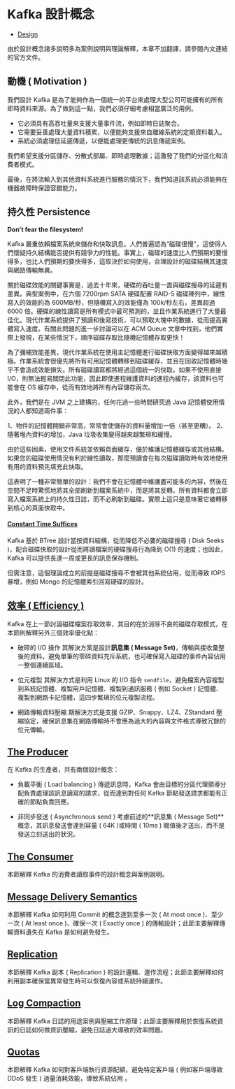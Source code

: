 # Kafka 設計概念

+ [Design](https://kafka.apache.org/documentation/#design)

由於設計概念諸多說明多為案例說明與理論解釋，本章不加翻譯，請參閱內文連結的官方文件。

## 動機 ( Motivation )

我們設計 Kafka 是為了能夠作為一個統一的平台來處理大型公司可能擁有的所有即時資料來源。為了做到這一點，我們必須仔細考慮相當廣泛的用例。

+ 它必須具有高吞吐量來支援大量事件流，例如即時日誌聚合。
+ 它需要妥善處理大量資料積累，以便能夠支援來自離線系統的定期資料載入。
+ 系統必須處理低延遲傳遞，以便能處理更傳統的訊息傳遞案例。

我們希望支援分區儲存、分散式部屬、即時處理數據；這激發了我們的分區化和消費者模式。

最後，在將流輸入到其他資料系統進行服務的情況下，我們知道該系統必須能夠在機器故障時保證容錯能力。

## 持久性 Persistence

**Don't fear the filesystem!**

Kafka 嚴重依賴檔案系統來儲存和快取訊息。人們普遍認為“磁碟很慢”，這使得人們懷疑持久結構能否提供有競爭力的性能。事實上，磁碟的速度比人們預期的要慢得多，也比人們預期的要快得多，這取決於如何使用，合理設計的磁碟結構其速度與網路傳輸無異。

關於磁碟效能的關鍵事實是，過去十年來，硬碟的吞吐量一直與磁碟搜尋的延遲有差異。典型案例中，在六個 7200rpm SATA 硬碟配置 RAID-5 磁碟陣列中，線性寫入的效能約為 600MB/秒，但隨機寫入的效能僅為 100k/秒左右，差異超過 6000 倍。硬碟的線性讀寫是所有模式中最可預測的，並且作業系統進行了大量最佳化。現代作業系統提供了預讀和後寫技術，可以預取大塊中的數據，從而提高實體寫入速度。有關此問題的進一步討論可以在 ACM Queue 文章中找到，他們實際上發現，在某些情況下，順序磁碟存取比隨機記憶體存取更快！

為了彌補效能差異，現代作業系統在使用主記憶體進行磁碟快取方面變得越來越積極。作業系統會很優先將所有可用記憶體轉移到磁碟緩存，並且在回收記憶體時幾乎不會造成效能損失。所有磁碟讀寫都將經過這個統一的快取。如果不使用直接 I/O，則無法輕易關閉此功能，因此即使進程維護資料的進程內緩存，該資料也可能會在 OS 緩存中，從而有效地將所有內容儲存兩次。

此外，我們是在 JVM 之上建構的，任何花過一些時間研究過 Java 記憶體使用情況的人都知道兩件事：

1、物件的記憶體開銷非常高，常常會使儲存的資料量增加一倍（甚至更糟）。
2、隨著堆內資料的增加，Java 垃圾收集變得越來越繁瑣和緩慢。

由於這些因素，使用文件系統並依賴頁面緩存，優於維護記憶體緩存或其他結構。如果您的磁碟使用情況有利於線性讀取，那麼預讀會在每次磁碟讀取時有效地使用有用的資料預先填充此快取。

這表明了一種非常簡單的設計：我們不會在記憶體中維護盡可能多的內容，然後在空間不足時驚慌地將其全部刷新到檔案系統中，而是將其反轉。所有資料都會立即寫入檔案系統上的持久性日誌，而不必刷新到磁碟。實際上這只是意味著它被轉移到核心的頁面快取中。

#### [Constant Time Suffices](https://kafka.apache.org/documentation/#design_constanttime)

Kafka 基於 BTree 設計當按資料結構，從而降低不必要的磁碟搜尋 ( Disk Seeks )，配合磁碟快取的設計從而將讀檔案的硬碟搜尋行為降到 O(1) 的速度；也因此，Kafka 可以提供長達一周或更長的訊息保存機制。

但需注意，這個理論成立的前提是磁碟搜尋不會被其他系統佔用，從而導致 IOPS 暴增，例如 Mongo 的記憶體索引回寫硬碟的設計。

## [效率 ( Efficiency )](https://kafka.apache.org/documentation/#maximizingefficiency)

Kafka 在上一節討論磁碟檔案存取效率，其目的在於消除不良的磁碟存取模式，在本節則解釋另外三個效率優化點：

+ 破碎的 I/O 操作
其解決方案是設計**訊息集 ( Message Set)**，傳輸與接收彙整後的資料，避免單筆的零碎資料充斥系統，也可確保寫入磁碟的事件內容佔用一整個連續區域。

+ 位元複製
其解決方式是利用 Linux 的 I/O 指令 ```sendfile```，避免檔案內容複製到系統記憶體、複製用戶記憶體、複製到通訊服務 ( 例如 Socket ) 記憶體、複製到網路卡記憶體，這四步繁瑣的位元複製流程。

+ 網路傳輸資料壓縮
期解決方式是支援 GZIP、Snappy、LZ4、ZStandard 壓縮協定，確保訊息集在網路傳輸時不會應為過大的內容與文件格式導致冗餘的位元傳輸。

## [The Producer](https://kafka.apache.org/documentation/#theproducer)

在 Kafka 的生產者，共有兩個設計概念：

+ 負載平衡 ( Load balancing )
傳遞訊息時，Kafka 會由目標的分區代理領導分配負責處理該訊息讀寫的請求，從而達到對任何 Kafka 節點發送請求都能有正確的節點負責回應。

+ 非同步發送 ( Asynchronous send )
考慮前述的**訊息集 ( Message Set)**概念，其訊息發送會達到容量 ( 64K )或時間 ( 10ms ) 閥值後才送出，而不是發送立刻送出的狀況。

## [The Consumer](https://kafka.apache.org/documentation/#theconsumer)

本節解釋 Kafka 的消費者讀取事件的設計概念與案例說明。

## [Message Delivery Semantics](https://kafka.apache.org/documentation/#semantics)

本節解釋 Kafka 如何利用 Commit 的概念達到至多一次 ( At most once )、至少一次 ( At least once )、確保一次 ( Exactly once ) 的傳輸設計；此節主要解釋傳輸資料遺失在 Kafka 是如何避免發生。

## [Replication](https://kafka.apache.org/documentation/#replication)

本節解釋 Kafka 副本 ( Replication ) 的設計邏輯、運作流程；此節主要解釋如何利用副本確保當異常發生時可以恢復內容或系統持續運作。

## [Log Compaction](https://kafka.apache.org/documentation/#compaction)

本節解釋 Kafka 日誌的用途案例與壓縮工作原理；此節主要解釋用於恢復系統資訊的日誌如何做資訊壓縮，避免日誌過大導致的效率問題。

## [Quotas](https://kafka.apache.org/documentation/#design_quotas)

本節解釋 Kafka 如何對客戶端執行資源配額，避免特定客戶端 ( 例如客戶端導致 DDoS 發生 ) 過量消耗效能，導致系統佔用 。
